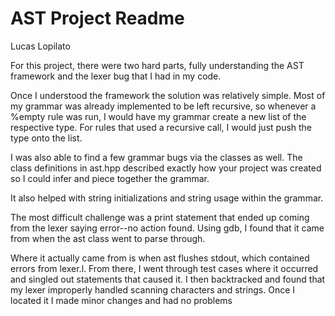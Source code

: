 # AST Project Readme
Lucas Lopilato


For this project, there were two hard parts, fully understanding the AST framework
and the lexer bug that I had in my code.

Once I understood the framework the solution was relatively simple.
Most of my grammar was already implemented to be left recursive, so whenever
a %empty rule was run, I would have my grammar create a new list of
the respective type. For rules that used a recursive call, I would just 
push the type onto the list.

I was also able to find a few grammar bugs via the classes as well. 
The class definitions in ast.hpp described exactly how your project was
created so I could infer and piece together the grammar.

It also helped with string initializations and string usage within the grammar.


The most difficult challenge was a print statement that ended up coming from
the lexer saying error--no action found. Using gdb, I found that it came from 
when the ast class went to parse through.

Where it actually came from is when ast flushes stdout, which contained errors
from lexer.l. From there, I went through test cases where it occurred and
singled out statements that caused it. I then backtracked and found that my 
lexer improperly handled scanning characters and strings. Once I located it
I made minor changes and had no problems

